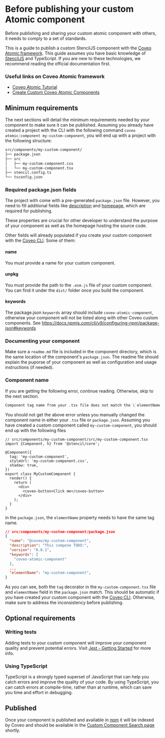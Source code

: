 # Before publishing your custom Atomic component

Before publishing and sharing your custom atomic component with others, it needs to comply to a set of standards.

This is a guide to publish a custom StencilJS component with the [Coveo Atomic framework](https://docs.coveo.com/en/atomic/latest/). This guide assumes you have basic knowledge of [StencilJS](https://stenciljs.com/docs/introduction) and TypeScript. If you are new to these technologies, we recommend reading the official documentation first.

### Useful links on Coveo Atomic framework

- [Coveo Atomic Tutorial](https://levelup.coveo.com/learn/courses/atomic)
- [Create Custom Coveo Atomic Components](https://docs.coveo.com/en/atomic/latest/usage/create-custom-components/)

## Minimum requirements

The next sections will detail the minimum requirements needed by your component to make sure it can be published.
Assuming you already have created a project with the CLI with the following command `coveo atomic:component my-custom-component`, you will end up with a project with the following structure:

<!-- TODO: add link to how to create a custom component with the CLI -->

```bash
src/components/my-custom-component/
├── package.json
├── src
│   ├── my-custom-component.css
│   └── my-custom-component.tsx
├── stencil.config.ts
└── tsconfig.json
```

### Required package.json fields

The project with come with a pre-generated `package.json` file. However, you need to fill additional fields like [description](https://docs.npmjs.com/cli/v9/configuring-npm/package-json#description) and [homepage](https://docs.npmjs.com/cli/v9/configuring-npm/package-json#homepage), which are required for publishing.

These properties are crucial for other developer to understand the purpose of your component as well as the homepage hosting the source code.

Other fields will already populated if you create your custom component with the [Coveo CLI](https://docs.coveo.com/en/cli/).
Some of them:

#### name

You must provide a name for your custom component.

#### unpkg

You must provide the path to the `.esm.js` file of your custom component. You can find it under the `dist/` folder once you build the component.

#### keywords

The package.json `keywords` array should include `coveo-atomic-component`, otherwise your component will not be listed along with other Coveo custom components. See https://docs.npmjs.com/cli/v9/configuring-npm/package-json#keywords

### Documenting your component

Make sure a `readme.md` file is included in the component directory, which is the same location of the component's `package.json`.
The readme file should explain the puporse of your component as well as configuration and usage instructions (if needed).

### Component name

If you are getting the following error, continue reading. Otherwise, skip to the next section.

```bash
Component tag name from your .tsx file does not match the \`elementName\` property defined in your component's package.json file. Make sure both values are identical
```

You should not get the above error unless you manually changed the component name in either your `.tsx` file or `package.json`.
Assuming you have created a custom component called `my-custom-component`, you should end up with the following files

```tsx
// src/components/my-custom-component/src/my-custom-component.tsx
import {Component, h} from '@stencil/core';

@Component({
  tag: 'my-custom-component',
  styleUrl: 'my-custom-component.css',
  shadow: true,
})
export class MyCustomComponent {
  render() {
    return (
      <div>
        <coveo-button>Click me</coveo-button>
      </div>
    );
  }
}
```

in the `package.json`, the `elementName` property needs to have the same tag name.

```json
// src/components/my-custom-component/package.json
{
  "name": "@coveo/my-custom-component",
  "description": "This compone TODO:",
  "version": "0.0.1",
  "keywords": [
    "coveo-atomic-component"
  ],
  ...
  "elementName": "my-custom-component",
}
```

As you can see, both the `tag` decorator in the `my-custom-component.tsx` file and `elementName` field in the `package.json` match. This should be automatic if you have created your custom component with the [Coveo CLI](https://docs.coveo.com/en/cli/). Otherwise, make sure to address the inconsistency before publishing.

<!-- TODO: CDX-1266: Coveo internal components -->

## Optional requirements

### Writing tests

Adding tests to your custom component will improve your component quality and prevent potential errors. Visit [Jest - Getting Started](https://jestjs.io/docs/getting-started) for more info.

### Using TypeScript

TypeScript is a strongly typed superset of JavaScript that can help you catch errors and improve the quality of your code. By using TypeScript, you can catch errors at compile-time, rather than at runtime, which can save you time and effort in debugging.

## Published

Once your component is published and available in [npm](https://npmjs.com/) it will be indexed by Coveo and should be available in the [Custom Component Search page](https://docs.coveo.com/en/atomic/latest/cc-search/) shortly.
